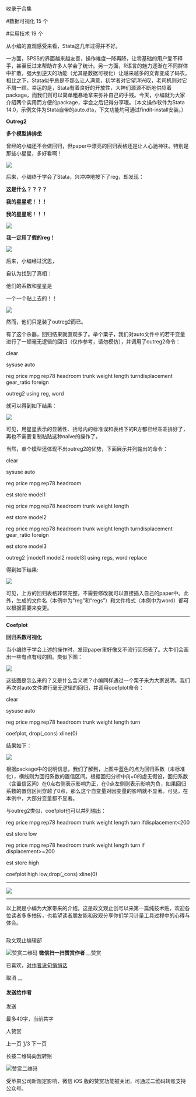 

收录于合集

#数据可视化 15 个

#实用技术 19 个

从小编的直观感受来看，Stata这几年过得并不好。

一方面，SPSS的界面越来越友善，操作难度一降再降，让零基础的用户爱不释手，甚至反过来帮助许多人学会了统计。另一方面，R语言的魅力逐渐在不同群体中扩散，强大到逆天的功能（尤其是数据可视化）让越来越多的文青变成了码农。相比之下，Stata似乎总是不那么让人满意，初学者对它望洋兴叹，老司机则对它不屑一顾。幸运的是，Stata有着良好的开放性，大神们源源不断地供应着package，而我们则可以简单粗暴地拿来弥补自己的手残。今天，小编就为大家介绍两个实用而方便的package，学会之后记得分享哦。（本文操作软件为Stata
14.0，示例文件为Stata自带的auto.dta，下文功能均可通过findit-install安装。）

**Outreg2**

 **多个模型排排坐**

曾经的小编还不会做回归，但paper中漂亮的回归表格还是让人心驰神往。特别是那些小星星，多好看啊！

![](/images/640/2.png)

  

后来，小编终于学会了Stata，兴冲冲地按下了reg，却发现：

 **这是什么？？？？**

 **我的星星呢！！！**

 **我的星星呢！！！**

![](/images/640/3.png)

  

**我一定用了假的reg！**

![](/images/640/4.png)

  

后来，小编经过沉思，

自认为找到了真相：

他们的系数和星星是

一个一个贴上去的！！

  

![](/images/640/5.png)

然而，他们只是装了outreg2而已。

有了这个杀器，回归结果就直观多了。举个栗子，我们对auto文件中的若干变量进行了一顿毫无逻辑的回归（仅作参考，请勿模仿），并调用了outreg2命令：

clear

sysuse auto

reg price mpg rep78 headroom trunk weight length turndisplacement gear_ratio
foreign

outreg2 using reg, word

就可以得到如下结果：

![](/images/640/6.png)

可见，用星星表示的显著性、括号内的标准误和表格下的R方都已经乖乖排好了，再也不需要复制粘贴这种naïve的操作了。

当然，单个模型还体现不出outreg2的优势，下面展示并列输出的命令：

clear

sysuse auto

reg price mpg rep78 headroom

est store model1

reg price mpg rep78 headroom trunk weight length

est store model2

reg price mpg rep78 headroom trunk weight length turndisplacement gear_ratio
foreign

est store model3

outreg2 [model1 model2 model3] using regs, word replace

得到如下结果:

![](/images/640/7.png)

可见，上方的回归表格非常完整，不需要修改就可以直接插入自己的paper中。此外，生成的文件名（本例中为“reg”和“regs”）和文件格式（本例中为word）都可以根据需要来变更。

 ****

**Coefplot**

 **回归系数可视化**

当小编终于学会上述的操作时，发现paper里好像又不流行回归表了。大牛们会画出一些有点有线的图。类似下图：

![](/images/640/8.png)

  

这些图是怎么来的？又是什么含义呢？小编同样通过一个栗子来为大家说明。我们再次对auto文件进行毫无逻辑的回归，并调用coefplot命令：

clear

sysuse auto

reg price mpg rep78 headroom trunk weight length turn

coefplot, drop(_cons) xline(0)

结果如下：

![](/images/640/9.png)

  

根据package中的说明信息，我们了解到，上图中蓝色的点为回归系数（未标准化），横线则为回归系数的置信区间。根据回归分析中βj=0的虚无假设，回归系数（含置信区间）在0点右侧表示影响为正，在0点左侧则表示影响为负，如果回归系数的置信区间穿越了0点，那么这个自变量对因变量的影响就不显著。可见，在本例中，大部分变量都不显著。

与outreg2类似，coefplot也可以并列输出：

reg price mpg rep78 headroom trunk weight length turn ifdisplacement<200

est store low

reg price mpg rep78 headroom trunk weight length turn if displacement>=200

est store high

coefplot high low,drop(_cons) xline(0)

 ****

![](/images/640/10.png)

****  

以上就是小编为大家带来的介绍。这是政文观止创号以来第一篇纯技术贴，欢迎各位读者多多拍砖，也希望读者朋友能和政观分享你们学习计量工具过程中的心得与体会。

  

![]()

政文观止编辑部

![赞赏二维码]() **微信扫一扫赞赏作者** __赞赏

已喜欢，[对作者说句悄悄话](javascript:;)

取消 __

#### 发送给作者

发送

最多40字，当前共字

[](javascript:;) 人赞赏

上一页 [1](javascript:;)/3 下一页

长按二维码向我转账

![赞赏二维码]()

受苹果公司新规定影响，微信 iOS 版的赞赏功能被关闭，可通过二维码转账支持公众号。

